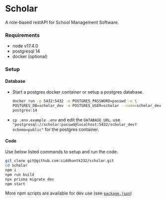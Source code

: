 # Scholar

A role-based restAPI for School Management Software.

### Requirements

  - node v17.4.0
  - postgresql 14
  - docker (optional)

### Setup

#### Database

  - Start a postgres docker container or setup a postgres database.

    ```sh
    docker run -p 5432:5432 -e POSTGRES_PASSWORD=passwd -e \
    POSTGRES_DB=scholar_dev -e POSTGRES_USER=scholar --name=scholar_dev -d \
    postgres:14
    ```

  - `cp .env.example .env` and edit the `DATABASE_URL`.
    use `"postgresql://scholar:passwd@localhost:5432/scholar_dev?schema=public"` for the postgres container.

#### Code

Use below listed commands to setup and run the code.

  ```sh
  git clone git@github.com:siddhantk232/scholar.git
  cd scholar
  npm i
  npm run build
  npx prisma migrate dev
  npm start
  ```

More npm scripts are available for dev use (see [`package.json`](https://github.com/siddhantk232/scholar/blob/main/package.json))

